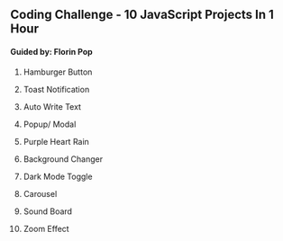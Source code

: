## Coding Challenge - 10 JavaScript Projects In 1 Hour
#### Guided by: Florin Pop

1. Hamburger Button

2. Toast Notification

3. Auto Write Text

4. Popup/ Modal

5. Purple Heart Rain

6. Background Changer

7. Dark Mode Toggle

8. Carousel

9. Sound Board

10. Zoom Effect














































